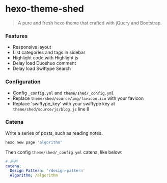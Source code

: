 # hexo-theme-shed
>A pure and fresh hexo theme that crafted with jQuery and Bootstrap.

### Features
* Responsive layout
* List categories and tags in sidebar
* Highlight code with Highlight.js
* Delay load Duoshuo comment
* Delay load Swiftype Search

### Configuration
* Config `_config.yml` and `theme/shed/_config.yml`
* Replace `theme/shed/source/img/favicon.ico` with your favicon
* Replace 'swiftype_key' with your swiftype key at `theme/shed/source/js/blog.js` line 8

### Catena
Write a series of posts, such as reading notes.

```bash
hexo new page 'algorithm'
```

Then config `theme/shed/_config.yml` catena, like below:

```yaml
# 系列
catena:
  Design Pattern: '/design-pattern'
  Algorithm: /algorithm
```
